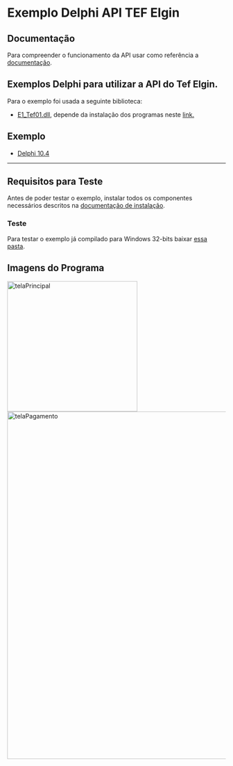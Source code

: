 # Exemplo Delphi API TEF Elgin

## Documentação
Para compreender o funcionamento da API usar como referência a [documentação](https://elgindevelopercommunity.github.io/group__t2.html).

## Exemplos Delphi para utilizar a API do Tef Elgin.

Para o exemplo foi usada a seguinte biblioteca:
- [E1_Tef01.dll](https://github.com/ElginDeveloperCommunity/TEF-Elgin/tree/master/Biblioteca), depende da instalação dos programas neste [link.](https://github.com/ElginDeveloperCommunity/TEF-Elgin/tree/master/Instaladores)

## Exemplo
- [Delphi 10.4](https://github.com/ElginDeveloperCommunity/TEF-Elgin/tree/master/Exemplos%20TEF%20API%20-%20Ativo/Delphi/ApiTefElgin)
<hr>

## Requisitos para Teste ##
Antes de poder testar o exemplo, instalar todos os componentes necessários descritos na [documentação de instalação](https://github.com/ElginDeveloperCommunity/TEF-Elgin/blob/master/Instaladores/Manual%20instala%C3%A7%C3%A3o%20TEF%20Elgin_Homologa%C3%A7%C3%A3o.pdf).

### Teste
Para testar o exemplo já compilado para Windows 32-bits baixar [essa pasta](https://github.com/ElginDeveloperCommunity/TEF-Elgin/blob/master/Exemplos%20TEF%20API%20-%20Ativo/Delphi/ApiTefElgin/Win32/Debug).

## Imagens do Programa ##

<img src="https://user-images.githubusercontent.com/78883867/183124916-c8b9033c-e025-4fd4-b951-5d66fefb6428.jpg" alt="telaPrincipal" style="width:300px;"/>
<img src="https://user-images.githubusercontent.com/78883867/183124912-aebd739c-cb63-4b09-b05d-ca66a6049051.jpg" title="tela representa um dos passos do processo de pagamento" alt="telaPagamento" style="width:800px;"/>
